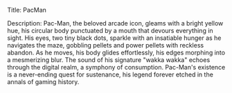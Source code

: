 Title: PacMan

Description: Pac-Man, the beloved arcade icon, gleams with a bright yellow hue, his circular body punctuated by a mouth that devours everything in sight. His eyes, two tiny black dots, sparkle with an insatiable hunger as he navigates the maze, gobbling pellets and power pellets with reckless abandon. As he moves, his body glides effortlessly, his edges morphing into a mesmerizing blur. The sound of his signature "wakka wakka" echoes through the digital realm, a symphony of consumption. Pac-Man's existence is a never-ending quest for sustenance, his legend forever etched in the annals of gaming history.
